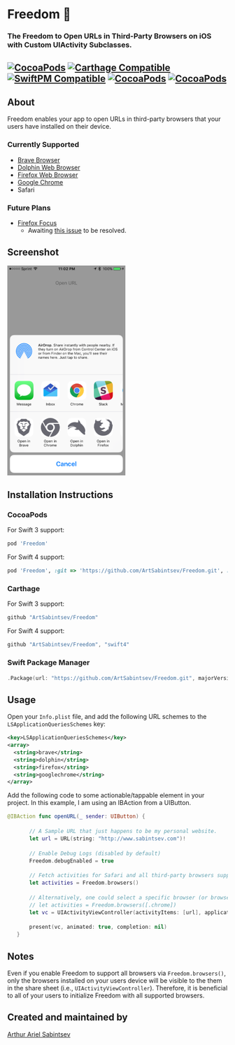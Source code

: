# Freedom 🦅

### The Freedom to Open URLs in Third-Party Browsers on iOS with Custom UIActivity Subclasses.

 [![CocoaPods](https://img.shields.io/cocoapods/v/Freedom.svg)](https://cocoapods.org/pods/Freedom)  [![Carthage Compatible](https://img.shields.io/badge/Carthage-compatible-4BC51D.svg?style=flat)](https://github.com/Carthage/Carthage) [![SwiftPM Compatible](https://img.shields.io/badge/SwiftPM-Compatible-brightgreen.svg)](https://swift.org/package-manager/) [![CocoaPods](https://img.shields.io/cocoapods/dt/Freedom.svg)](https://cocoapods.org/pods/Freedom) [![CocoaPods](https://img.shields.io/cocoapods/dm/Freedom.svg)](https://cocoapods.org/pods/Freedom)
---

## About

Freedom enables your app to open URLs in third-party browsers that your users have installed on their device.

### Currently Supported
- [Brave Browser](https://itunes.apple.com/us/app/brave-browser-fast-adblocker/id1052879175?mt=8)
- [Dolphin Web Browser](https://itunes.apple.com/gb/app/dolphin-web-browser-fast-internet/id452204407?mt=8)
- [Firefox Web Browser](https://itunes.apple.com/us/app/firefox-web-browser/id989804926?mt=8)
- [Google Chrome](https://itunes.apple.com/us/app/google-chrome-the-fast-and-secure-web-browser/id535886823?mt=8)
- Safari

### Future Plans
- [Firefox Focus](https://itunes.apple.com/us/app/firefox-focus-the-privacy-browser/id1055677337?mt=8)
  - Awaiting [this issue](https://github.com/mozilla-mobile/focus-ios/issues/32) to be resolved.

## Screenshot

<img src="https://github.com/ArtSabintsev/Freedom/blob/master/screenshot.png?raw=true" height="480">

## Installation Instructions

### CocoaPods
For Swift 3 support:
```ruby
pod 'Freedom'
```

For Swift 4 support:
```ruby
pod 'Freedom', :git => 'https://github.com/ArtSabintsev/Freedom.git', :branch => 'swift4'
```

### Carthage
For Swift 3 support:

```swift
github "ArtSabintsev/Freedom"
```

For Swift 4 support:
```swift
github "ArtSabintsev/Freedom", "swift4"
```

### Swift Package Manager
```swift
.Package(url: "https://github.com/ArtSabintsev/Freedom.git", majorVersion: 1)
```

## Usage

Open your `Info.plist` file, and add the following URL schemes to the `LSApplicationQueriesSchemes` key:

```xml
<key>LSApplicationQueriesSchemes</key>
<array>
  <string>brave</string>
  <string>dolphin</string>
  <string>firefox</string>
  <string>googlechrome</string>
</array>
```

Add the following code to some actionable/tappable element in your project. In this example, I am using an IBAction from a UIButton.

```swift
@IBAction func openURL(_ sender: UIButton) {

       // A Sample URL that just happens to be my personal website.
       let url = URL(string: "http://www.sabintsev.com")!

       // Enable Debug Logs (disabled by default)
       Freedom.debugEnabled = true

       // Fetch activities for Safari and all third-party browsers supported by Freedom (see screenshot).
       let activities = Freedom.browsers()

       // Alternatively, one could select a specific browser (or browsers).
       // let activities = Freedom.browsers([.chrome])
       let vc = UIActivityViewController(activityItems: [url], applicationActivities: activities)

       present(vc, animated: true, completion: nil)
   }

```

## Notes
 Even if you enable Freedom to support all browsers via `Freedom.browsers()`, only the browsers installed on your users device will be visible to the them in the share sheet (i.e., `UIActivityViewController`). Therefore, it is beneficial to all of your users to initialize Freedom with all supported browsers.

## Created and maintained by
[Arthur Ariel Sabintsev](http://www.sabintsev.com/)
